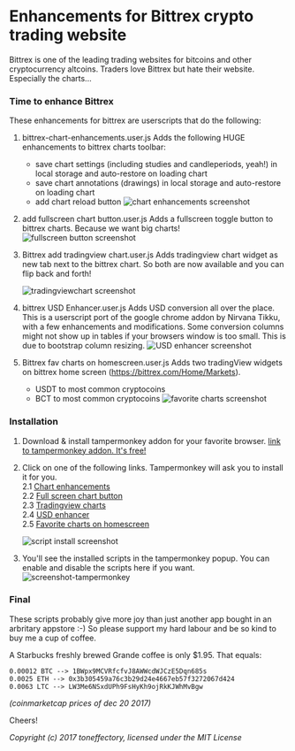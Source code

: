 # Enhancements for Bittrex crypto trading website
Bittrex is one of the leading trading websites for bitcoins and other cryptocurrency altcoins.
Traders love Bittrex but hate their website. Especially the charts...

### Time to enhance Bittrex
These enhancements for bittrex are userscripts that do the following:

1. bittrex-chart-enhancements.user.js
    Adds the following HUGE enhancements to bittrex charts toolbar:
    * save chart settings (including studies and candleperiods, yeah!) in local storage and auto-restore on loading chart
    * save chart annotations (drawings) in local storage and auto-restore on loading chart
    * add chart reload button
    ![chart enhancements screenshot](https://github.com/toneffectory/Bittrex-Enhancements/raw/master/screenshots/screenshot-chart-enhancements.png "screenshot-chart-enhancements")


2. add fullscreen chart button.user.js
    Adds a fullscreen toggle button to bittrex charts. Because we want big charts!
    ![fullscreen button screenshot](https://github.com/toneffectory/Bittrex-Enhancements/raw/master/screenshots/screenshot-fullscreen-chart.png "screenshot-fullscreen-chart")

3. Bittrex add tradingview chart.user.js
    Adds tradingview chart widget as new tab next to the bittrex chart. So both are now available and you can flip back and forth!
    
    ![tradingviewchart screenshot](https://github.com/toneffectory/Bittrex-Enhancements/raw/master/screenshots/screenshot-tradingviewchart.png "screenshot-tradingviewchart")
    
3. bittrex USD Enhancer.user.js
    Adds USD conversion all over the place. This is a userscript port of the google chrome addon by Nirvana Tikku, with a few enhancements and modifications.
    Some conversion columns might not show up in tables if your browsers window is too small. This is due to bootstrap column resizing.
    ![USD enhancer screenshot](https://github.com/toneffectory/Bittrex-Enhancements/raw/master/screenshots/screenshot-usd-enhancer.png "screenshot-usd-enhancer")


4. Bittrex fav charts on homescreen.user.js
    Adds two tradingView widgets on bittrex home screen (<a href="https://bittrex.com/Home/Markets" target="_blank">https://bittrex.com/Home/Markets</a>).
      * USDT to most common cryptocoins
      * BCT to most common cryptocoins
    ![favorite charts screenshot](https://github.com/toneffectory/Bittrex-Enhancements/raw/master/screenshots/screenshot-fav-charts-on-homescreen.png "screenshot-fav-charts-on-homescreen")


### Installation
1. Download & install tampermonkey addon for your favorite browser.
 <a href="https://tampermonkey.net/" target="_blank">link to tampermonkey addon. It's free!</a>
 
2. Click on one of the following links. Tampermonkey will ask you to install it for you.  
2.1 <a href="https://github.com/toneffectory/Bittrex-Enhancements/raw/master/bittrex-chart-enhancements.user.js" target="_blank">Chart enhancements</a>  
2.2 <a href="https://github.com/toneffectory/Bittrex-Enhancements/raw/master/add%20fullscreen%20chart%20button.user.js" target="_blank">Full screen chart button</a>  
2.3 <a href="https://github.com/toneffectory/Bittrex-Enhancements/raw/master/Bittrex%20add%20tradingview%20chart.user.js" target="_blank">Tradingview charts</a>  
2.4 <a href="https://github.com/toneffectory/Bittrex-Enhancements/raw/master/bittrex%20USD%20Enhancer.user.js" target="_blank">USD enhancer</a>  
2.5 <a href="https://github.com/toneffectory/Bittrex-Enhancements/raw/master/Bittrex%20fav%20charts%20on%20homescreen.user.js" target="_blank">Favorite charts on homescreen</a>  

    ![script install screenshot](https://github.com/toneffectory/Bittrex-Enhancements/raw/master/screenshots/screenshot-install-script.png "screenshot-install-script")

3. You'll see the installed scripts in the tampermonkey popup. You can enable and disable the scripts here if you want.  
 ![screenshot-tampermonkey](https://github.com/toneffectory/Bittrex-Enhancements/raw/master/screenshots/screenshot-tampermonkey.png "screenshot-tampermonkey")


### Final
These scripts probably give more joy than just another app bought in an arbritary appstore :-)
So please support my hard labour and be so kind to buy me a cup of coffee.

A Starbucks freshly brewed Grande coffee is only $1.95. That equals:
```
0.00012 BTC --> 1BWpx9MCVRfcfvJ8AWWcdWJCzE5Dqn685s
0.0025 ETH --> 0x3b305459a76c3b29d24e4667eb57f3272067d424
0.0063 LTC --> LW3Me6NSxdUPh9FsHyKh9ojRkKJWhMvBgw
```
*(coinmarketcap prices of dec 20 2017)*

Cheers!

*Copyright (c) 2017 toneffectory, licensed under the MIT License*
